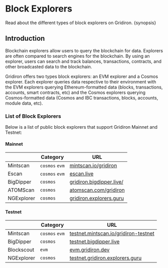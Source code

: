 <!--
order: 3
-->

# Block Explorers

Read about the different types of block explorers on Gridiron. {synopsis}

## Introduction

Blockchain explorers allow users to query the blockchain for data. Explorers are often compared to search engines for the blockchain. By using an explorer, users can search and track balances, transactions, contracts, and other broadcasted data to the blockchain.

Gridiron offers two types block explorers: an EVM explorer and a Cosmos explorer. Each explorer queries data respective to their environment with the EVM explorers querying Ethereum-formatted data (blocks, transactions, accounts, smart contracts, etc) and the Cosmos explorers querying Cosmos-formatted data (Cosmos and IBC transactions, blocks, accounts, module data, etc).

### List of Block Explorers

Below is a list of public block explorers that support Gridiron Mainnet and Testnet:

#### Mainnet

|            | Category       | URL                                                    |
|------------| -------------- |--------------------------------------------------------|
| Mintscan   | `cosmos` `evm` | [mintscan.io/gridiron](https://www.mintscan.io/gridiron)     |
| Escan      | `cosmos` `evm` | [escan.live](https://escan.live)                       |
| BigDipper  | `cosmos`       | [gridiron.bigdipper.live/](https://gridiron.bigdipper.live/) |
| ATOMScan   | `cosmos`       | [atomscan.com/gridiron](https://atomscan.com/gridiron)       |
| NGExplorer | `cosmos`       | [gridiron.explorers.guru](https://gridiron.explorers.guru)   |

#### Testnet

|            | Category       | URL                                                                            |
| ---------- |----------------| ------------------------------------------------------------------------------ |
| Mintscan   | `cosmos` `evm` | [testnet.mintscan.io/gridiron-testnet](https://testnet.mintscan.io/gridiron-testnet) |
| BigDipper  | `cosmos`       | [testnet.bigdipper.live](https://testnet.gridiron.bigdipper.live/)                |
| Blockscout | `evm`          | [evm.gridiron.dev](https://evm.gridiron.dev/)                                        |
| NGExplorer | `cosmos`       | [testnet.gridiron.explorers.guru](https://testnet.gridiron.explorers.guru)           |
